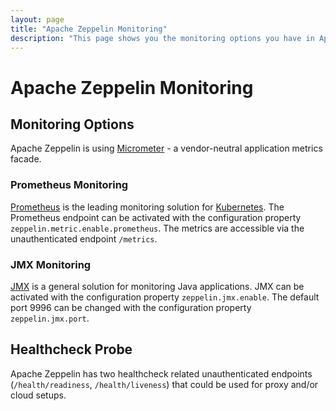 ```yaml
---
layout: page
title: "Apache Zeppelin Monitoring"
description: "This page shows you the monitoring options you have in Apache Zeppelin"
---
```

<!--
Licensed under the Apache License, Version 2.0 (the "License");
you may not use this file except in compliance with the License.
You may obtain a copy of the License at

http://www.apache.org/licenses/LICENSE-2.0

Unless required by applicable law or agreed to in writing, software
distributed under the License is distributed on an "AS IS" BASIS,
WITHOUT WARRANTIES OR CONDITIONS OF ANY KIND, either express or implied.
See the License for the specific language governing permissions and
limitations under the License.
-->
# Apache Zeppelin Monitoring

<div id="toc"></div>

## Monitoring Options

Apache Zeppelin is using [Micrometer](https://micrometer.io/) - a vendor-neutral application metrics facade.

### Prometheus Monitoring

[Prometheus](https://prometheus.io/) is the leading monitoring solution for [Kubernetes](https://kubernetes.io/). The Prometheus endpoint can be activated with the configuration property `zeppelin.metric.enable.prometheus`. The metrics are accessible via the unauthenticated endpoint `/metrics`.

### JMX Monitoring

[JMX](https://en.wikipedia.org/wiki/Java_Management_Extensions) is a general solution for monitoring Java applications. JMX can be activated with the configuration property `zeppelin.jmx.enable`. The default port 9996 can be changed with the configuration property `zeppelin.jmx.port`.

## Healthcheck Probe

Apache Zeppelin has two healthcheck related unauthenticated endpoints (`/health/readiness`, `/health/liveness`) that could be used for proxy and/or cloud setups.
